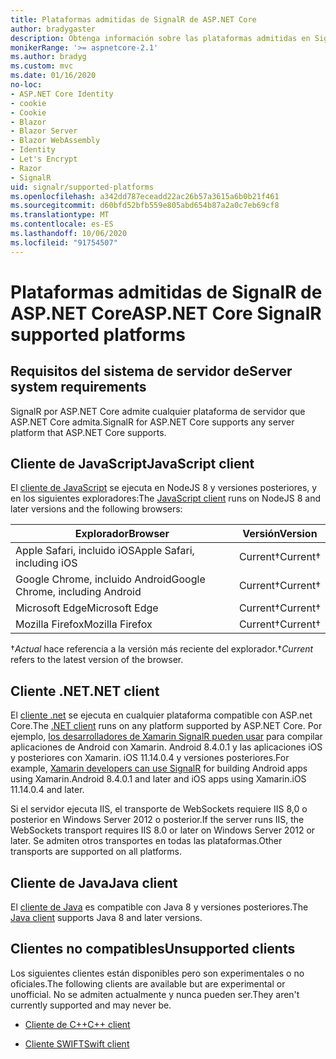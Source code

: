 ```yaml
---
title: Plataformas admitidas de SignalR de ASP.NET Core
author: bradygaster
description: Obtenga información sobre las plataformas admitidas en SignalR de ASP.NET Core.
monikerRange: '>= aspnetcore-2.1'
ms.author: bradyg
ms.custom: mvc
ms.date: 01/16/2020
no-loc:
- ASP.NET Core Identity
- cookie
- Cookie
- Blazor
- Blazor Server
- Blazor WebAssembly
- Identity
- Let's Encrypt
- Razor
- SignalR
uid: signalr/supported-platforms
ms.openlocfilehash: a342dd787eceadd22ac26b57a3615a6b0b21f461
ms.sourcegitcommit: d60bfd52bfb559e805abd654b87a2a0c7eb69cf8
ms.translationtype: MT
ms.contentlocale: es-ES
ms.lasthandoff: 10/06/2020
ms.locfileid: "91754507"
---
```

# <a name="aspnet-core-no-locsignalr-supported-platforms"></a><span data-ttu-id="94dbf-103">Plataformas admitidas de SignalR de ASP.NET Core</span><span class="sxs-lookup"><span data-stu-id="94dbf-103">ASP.NET Core SignalR supported platforms</span></span>

## <a name="server-system-requirements"></a><span data-ttu-id="94dbf-104">Requisitos del sistema de servidor de</span><span class="sxs-lookup"><span data-stu-id="94dbf-104">Server system requirements</span></span>

<span data-ttu-id="94dbf-105">SignalR por ASP.NET Core admite cualquier plataforma de servidor que ASP.NET Core admita.</span><span class="sxs-lookup"><span data-stu-id="94dbf-105">SignalR for ASP.NET Core supports any server platform that ASP.NET Core supports.</span></span>

## <a name="javascript-client"></a><span data-ttu-id="94dbf-106">Cliente de JavaScript</span><span class="sxs-lookup"><span data-stu-id="94dbf-106">JavaScript client</span></span>

<span data-ttu-id="94dbf-107">El [cliente de JavaScript](xref:signalr/javascript-client) se ejecuta en NodeJS 8 y versiones posteriores, y en los siguientes exploradores:</span><span class="sxs-lookup"><span data-stu-id="94dbf-107">The [JavaScript client](xref:signalr/javascript-client) runs on NodeJS 8 and later versions and the following browsers:</span></span>

| <span data-ttu-id="94dbf-108">Explorador</span><span class="sxs-lookup"><span data-stu-id="94dbf-108">Browser</span></span>                          | <span data-ttu-id="94dbf-109">Versión</span><span class="sxs-lookup"><span data-stu-id="94dbf-109">Version</span></span>         |
| -------------------------------- | --------------- |
| <span data-ttu-id="94dbf-110">Apple Safari, incluido iOS</span><span class="sxs-lookup"><span data-stu-id="94dbf-110">Apple Safari, including iOS</span></span>      | <span data-ttu-id="94dbf-111">Current&dagger;</span><span class="sxs-lookup"><span data-stu-id="94dbf-111">Current&dagger;</span></span> |
| <span data-ttu-id="94dbf-112">Google Chrome, incluido Android</span><span class="sxs-lookup"><span data-stu-id="94dbf-112">Google Chrome, including Android</span></span> | <span data-ttu-id="94dbf-113">Current&dagger;</span><span class="sxs-lookup"><span data-stu-id="94dbf-113">Current&dagger;</span></span> |
| <span data-ttu-id="94dbf-114">Microsoft Edge</span><span class="sxs-lookup"><span data-stu-id="94dbf-114">Microsoft Edge</span></span>                   | <span data-ttu-id="94dbf-115">Current&dagger;</span><span class="sxs-lookup"><span data-stu-id="94dbf-115">Current&dagger;</span></span> |
| <span data-ttu-id="94dbf-116">Mozilla Firefox</span><span class="sxs-lookup"><span data-stu-id="94dbf-116">Mozilla Firefox</span></span>                  | <span data-ttu-id="94dbf-117">Current&dagger;</span><span class="sxs-lookup"><span data-stu-id="94dbf-117">Current&dagger;</span></span> |

<span data-ttu-id="94dbf-118">&dagger;*Actual* hace referencia a la versión más reciente del explorador.</span><span class="sxs-lookup"><span data-stu-id="94dbf-118">&dagger;*Current* refers to the latest version of the browser.</span></span>

## <a name="net-client"></a><span data-ttu-id="94dbf-119">Cliente .NET</span><span class="sxs-lookup"><span data-stu-id="94dbf-119">.NET client</span></span>

<span data-ttu-id="94dbf-120">El [cliente .net](xref:signalr/dotnet-client) se ejecuta en cualquier plataforma compatible con ASP.net Core.</span><span class="sxs-lookup"><span data-stu-id="94dbf-120">The [.NET client](xref:signalr/dotnet-client) runs on any platform supported by ASP.NET Core.</span></span> <span data-ttu-id="94dbf-121">Por ejemplo, [los desarrolladores de Xamarin SignalR pueden usar](https://github.com/aspnet/Announcements/issues/305) para compilar aplicaciones de Android con Xamarin. Android 8.4.0.1 y las aplicaciones iOS y posteriores con Xamarin. iOS 11.14.0.4 y versiones posteriores.</span><span class="sxs-lookup"><span data-stu-id="94dbf-121">For example, [Xamarin developers can use SignalR](https://github.com/aspnet/Announcements/issues/305) for building Android apps using Xamarin.Android 8.4.0.1 and later and iOS apps using Xamarin.iOS 11.14.0.4 and later.</span></span>

<span data-ttu-id="94dbf-122">Si el servidor ejecuta IIS, el transporte de WebSockets requiere IIS 8,0 o posterior en Windows Server 2012 o posterior.</span><span class="sxs-lookup"><span data-stu-id="94dbf-122">If the server runs IIS, the WebSockets transport requires IIS 8.0 or later on Windows Server 2012 or later.</span></span> <span data-ttu-id="94dbf-123">Se admiten otros transportes en todas las plataformas.</span><span class="sxs-lookup"><span data-stu-id="94dbf-123">Other transports are supported on all platforms.</span></span>

## <a name="java-client"></a><span data-ttu-id="94dbf-124">Cliente de Java</span><span class="sxs-lookup"><span data-stu-id="94dbf-124">Java client</span></span>

<span data-ttu-id="94dbf-125">El [cliente de Java](xref:signalr/java-client) es compatible con Java 8 y versiones posteriores.</span><span class="sxs-lookup"><span data-stu-id="94dbf-125">The [Java client](xref:signalr/java-client) supports Java 8 and later versions.</span></span>

## <a name="unsupported-clients"></a><span data-ttu-id="94dbf-126">Clientes no compatibles</span><span class="sxs-lookup"><span data-stu-id="94dbf-126">Unsupported clients</span></span>

<span data-ttu-id="94dbf-127">Los siguientes clientes están disponibles pero son experimentales o no oficiales.</span><span class="sxs-lookup"><span data-stu-id="94dbf-127">The following clients are available but are experimental or unofficial.</span></span> <span data-ttu-id="94dbf-128">No se admiten actualmente y nunca pueden ser.</span><span class="sxs-lookup"><span data-stu-id="94dbf-128">They aren't currently supported and may never be.</span></span>

* <span data-ttu-id="94dbf-129">[Cliente de C++](https://github.com/aspnet/SignalR-Client-Cpp)</span><span class="sxs-lookup"><span data-stu-id="94dbf-129">[C++ client](https://github.com/aspnet/SignalR-Client-Cpp)</span></span>

* <span data-ttu-id="94dbf-130">[Cliente SWIFT](https://github.com/moozzyk/SignalR-Client-Swift)</span><span class="sxs-lookup"><span data-stu-id="94dbf-130">[Swift client](https://github.com/moozzyk/SignalR-Client-Swift)</span></span>
